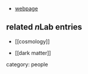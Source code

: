 

* [webpage](http://www.phys.ufl.edu/siegel/)

## related $n$Lab entries

* [[cosmology]]

* [[dark matter]]

category: people